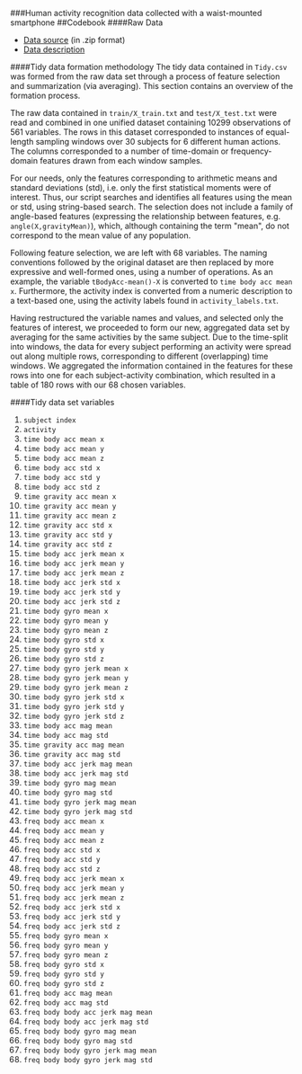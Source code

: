 ###Human activity recognition data collected with a waist-mounted smartphone
##Codebook
####Raw Data
* <a href="https://d396qusza40orc.cloudfront.net/getdata%2Fprojectfiles%2FUCI%20HAR%20Dataset.zip">Data source</a> (in .zip format)
* <a href="http://archive.ics.uci.edu/ml/datasets/Human+Activity+Recognition+Using+Smartphones">Data description</a>

####Tidy data formation methodology
The tidy data contained in `Tidy.csv` was formed from the raw data set through a process of feature selection and summarization (via averaging). This section contains an overview of the formation process.

The raw data contained in `train/X_train.txt` and `test/X_test.txt` were read and combined in one unified dataset containing 10299 observations of 561 variables. The rows in this dataset corresponded to instances of equal-length sampling windows over 30 subjects for 6 different human actions. The columns corresponded to a number of time-domain or frequency-domain features drawn from each window samples.

For our needs, only the features corresponding to arithmetic means and standard deviations (std), i.e. only the first statistical moments were of interest. Thus, our script searches and identifies all features using the mean or std, using string-based search. The selection does not include a family of angle-based features (expressing the relationship between features, e.g. `angle(X,gravityMean)`), which, although containing the term "mean", do not correspond to the mean value of any population.

Following feature selection, we are left with 68 variables. The naming conventions followed by the original dataset are then replaced by more expressive and well-formed ones, using a number of operations. As an example, the variable `tBodyAcc-mean()-X` is converted to `time body acc mean x`. Furthermore, the activity index is converted from a numeric description to a text-based one, using the activity labels found in `activity_labels.txt`.

Having restructured the variable names and values, and selected only the features of interest, we proceeded to form our new, aggregated data set by averaging for the same activities by the same subject. Due to the time-split into windows, the data for every subject performing an activity were spread out along multiple rows, corresponding to different (overlapping) time windows. We aggregated the information contained in the features for these rows into one for each subject-activity combination, which resulted in a table of 180 rows with our 68 chosen variables.

####Tidy data set variables

1. `subject index`                          
2. `activity`                              
3. `time body acc mean x`                   
4. `time body acc mean y`                  
5. `time body acc mean z`                   
6. `time body acc std x`                   
7. `time body acc std y`                    
8. `time body acc std z`                   
9. `time gravity acc mean x`                
10. `time gravity acc mean y`               
11. `time gravity acc mean z`                
12. `time gravity acc std x`                
13. `time gravity acc std y`                 
14. `time gravity acc std z`                
15. `time body acc jerk mean x`              
16. `time body acc jerk mean y`             
17. `time body acc jerk mean z`              
18. `time body acc jerk std x`              
19. `time body acc jerk std y`               
20. `time body acc jerk std z`              
21. `time body gyro mean x`                  
22. `time body gyro mean y`                 
23. `time body gyro mean z`                  
24. `time body gyro std x`                  
25. `time body gyro std y`                   
26. `time body gyro std z`                  
27. `time body gyro jerk mean x`             
28. `time body gyro jerk mean y`            
29. `time body gyro jerk mean z`             
30. `time body gyro jerk std x`             
31. `time body gyro jerk std y`              
32. `time body gyro jerk std z`             
33. `time body acc mag mean`                 
34. `time body acc mag std`                 
35. `time gravity acc mag mean`              
36. `time gravity acc mag std`              
37. `time body acc jerk mag mean`            
38. `time body acc jerk mag std`            
39. `time body gyro mag mean`                
40. `time body gyro mag std`                
41. `time body gyro jerk mag mean`           
42. `time body gyro jerk mag std`           
43. `freq body acc mean x`              
44. `freq body acc mean y`             
45. `freq body acc mean z`              
46. `freq body acc std x`              
47. `freq body acc std y`               
48. `freq body acc std z`              
49. `freq body acc jerk mean x`         
50. `freq body acc jerk mean y`        
51. `freq body acc jerk mean z`         
52. `freq body acc jerk std x`         
53. `freq body acc jerk std y`          
54. `freq body acc jerk std z`         
55. `freq body gyro mean x`             
56. `freq body gyro mean y`            
57. `freq body gyro mean z`             
58. `freq body gyro std x`             
59. `freq body gyro std y`              
60. `freq body gyro std z`             
61. `freq body acc mag mean`            
62. `freq body acc mag std`            
63. `freq body body acc jerk mag mean`  
64. `freq body body acc jerk mag std`  
65. `freq body body gyro mag mean`      
66. `freq body body gyro mag std`      
67. `freq body body gyro jerk mag mean` 
68. `freq body body gyro jerk mag std`